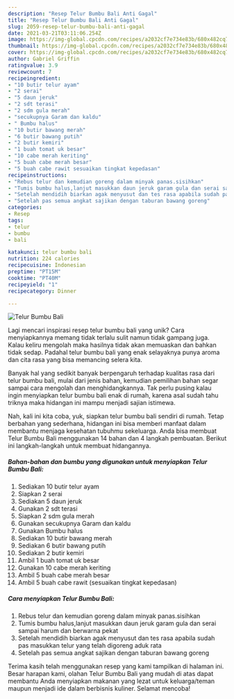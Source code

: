 ```yaml
---
description: "Resep Telur Bumbu Bali Anti Gagal"
title: "Resep Telur Bumbu Bali Anti Gagal"
slug: 2059-resep-telur-bumbu-bali-anti-gagal
date: 2021-03-21T03:11:06.254Z
image: https://img-global.cpcdn.com/recipes/a2032cf7e734e83b/680x482cq70/telur-bumbu-bali-foto-resep-utama.jpg
thumbnail: https://img-global.cpcdn.com/recipes/a2032cf7e734e83b/680x482cq70/telur-bumbu-bali-foto-resep-utama.jpg
cover: https://img-global.cpcdn.com/recipes/a2032cf7e734e83b/680x482cq70/telur-bumbu-bali-foto-resep-utama.jpg
author: Gabriel Griffin
ratingvalue: 3.9
reviewcount: 7
recipeingredient:
- "10 butir telur ayam"
- "2 serai"
- "5 daun jeruk"
- "2 sdt terasi"
- "2 sdm gula merah"
- "secukupnya Garam dan kaldu"
- " Bumbu halus"
- "10 butir bawang merah"
- "6 butir bawang putih"
- "2 butir kemiri"
- "1 buah tomat uk besar"
- "10 cabe merah keriting"
- "5 buah cabe merah besar"
- "5 buah cabe rawit sesuaikan tingkat kepedasan"
recipeinstructions:
- "Rebus telur dan kemudian goreng dalam minyak panas.sisihkan"
- "Tumis bumbu halus,lanjut masukkan daun jeruk garam gula dan serai sampai harum dan berwarna pekat"
- "Setelah mendidih biarkan agak menyusut dan tes rasa apabila sudah pas masukkan telur yang telah digoreng aduk rata"
- "Setelah pas semua angkat sajikan dengan taburan bawang goreng"
categories:
- Resep
tags:
- telur
- bumbu
- bali

katakunci: telur bumbu bali 
nutrition: 224 calories
recipecuisine: Indonesian
preptime: "PT15M"
cooktime: "PT40M"
recipeyield: "1"
recipecategory: Dinner

---
```



![Telur Bumbu Bali](https://img-global.cpcdn.com/recipes/a2032cf7e734e83b/680x482cq70/telur-bumbu-bali-foto-resep-utama.jpg)

Lagi mencari inspirasi resep telur bumbu bali yang unik? Cara menyiapkannya memang tidak terlalu sulit namun tidak gampang juga. Kalau keliru mengolah maka hasilnya tidak akan memuaskan dan bahkan tidak sedap. Padahal telur bumbu bali yang enak selayaknya punya aroma dan cita rasa yang bisa memancing selera kita.



Banyak hal yang sedikit banyak berpengaruh terhadap kualitas rasa dari telur bumbu bali, mulai dari jenis bahan, kemudian pemilihan bahan segar sampai cara mengolah dan menghidangkannya. Tak perlu pusing kalau ingin menyiapkan telur bumbu bali enak di rumah, karena asal sudah tahu triknya maka hidangan ini mampu menjadi sajian istimewa.


Nah, kali ini kita coba, yuk, siapkan telur bumbu bali sendiri di rumah. Tetap berbahan yang sederhana, hidangan ini bisa memberi manfaat dalam membantu menjaga kesehatan tubuhmu sekeluarga. Anda bisa membuat Telur Bumbu Bali menggunakan 14 bahan dan 4 langkah pembuatan. Berikut ini langkah-langkah untuk membuat hidangannya.

<!--inarticleads1-->

##### Bahan-bahan dan bumbu yang digunakan untuk menyiapkan Telur Bumbu Bali:

1. Sediakan 10 butir telur ayam
1. Siapkan 2 serai
1. Sediakan 5 daun jeruk
1. Gunakan 2 sdt terasi
1. Siapkan 2 sdm gula merah
1. Gunakan secukupnya Garam dan kaldu
1. Gunakan  Bumbu halus
1. Sediakan 10 butir bawang merah
1. Sediakan 6 butir bawang putih
1. Sediakan 2 butir kemiri
1. Ambil 1 buah tomat uk besar
1. Gunakan 10 cabe merah keriting
1. Ambil 5 buah cabe merah besar
1. Ambil 5 buah cabe rawit (sesuaikan tingkat kepedasan)




<!--inarticleads2-->

##### Cara menyiapkan Telur Bumbu Bali:

1. Rebus telur dan kemudian goreng dalam minyak panas.sisihkan
1. Tumis bumbu halus,lanjut masukkan daun jeruk garam gula dan serai sampai harum dan berwarna pekat
1. Setelah mendidih biarkan agak menyusut dan tes rasa apabila sudah pas masukkan telur yang telah digoreng aduk rata
1. Setelah pas semua angkat sajikan dengan taburan bawang goreng




Terima kasih telah menggunakan resep yang kami tampilkan di halaman ini. Besar harapan kami, olahan Telur Bumbu Bali yang mudah di atas dapat membantu Anda menyiapkan makanan yang lezat untuk keluarga/teman maupun menjadi ide dalam berbisnis kuliner. Selamat mencoba!
